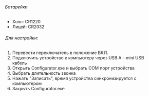 ###### Батарейки
+ Холл: CR1220
+ Лицей: CR2032
###### Для настройки:
1. Перевести переключатель в положение ВКЛ.
2. Подключить устройство к компьютеру через USB A - mini USB кабель
3. Открыть Configurator.exe и выбрать COM порт устройства
4. Выбрать длительность звонка
5. Нажать "Записать", время устройства синхронизируется с компьютером
6. Закрыть Configurator.exe
